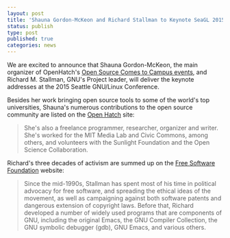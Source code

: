 ```yaml
---
layout: post
title: 'Shauna Gordon-McKeon and Richard Stallman to Keynote SeaGL 2015!'
status: publish
type: post
published: true
categories: news
---
```


We are excited to announce that Shauna Gordon-McKeon, the main organizer of
OpenHatch's [Open Source Comes to Campus events](http://campus.openhatch.org/),
and Richard M. Stallman, GNU's Project leader, will deliver the keynote
addresses at the 2015 Seattle GNU/Linux Conference.

Besides her work bringing open source tools to some of the world's top
universities, Shauna's numerous contributions to the open source community are
listed on the [Open Hatch](http://campus.openhatch.org/about/) site:

>She's also a freelance programmer, researcher, organizer and writer. She's
>worked for the MIT Media Lab and Civic Commons, among others, and volunteers
>with the Sunlight Foundation and the Open Science Collaboration.

Richard's three decades of activism are summed up on the [Free Software
Foundation](http://www.fsf.org/about/staff-and-board/) website:

>Since the mid-1990s, Stallman has spent most of his time in political advocacy
>for free software, and spreading the ethical ideas of the movement, as well as
>campaigning against both software patents and dangerous extension of copyright
>laws. Before that, Richard developed a number of widely used programs that are
>components of GNU, including the original Emacs, the GNU Compiler Collection,
>the GNU symbolic debugger (gdb), GNU Emacs, and various others.
